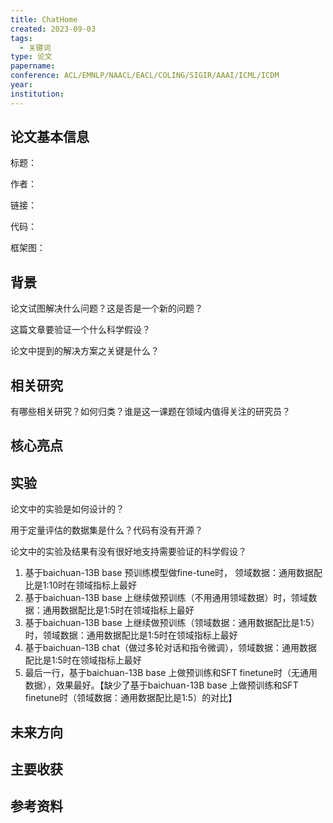 ```yaml
---
title: ChatHome
created: 2023-09-03
tags:
  - 关键词
type: 论文
papername: 
conference: ACL/EMNLP/NAACL/EACL/COLING/SIGIR/AAAI/ICML/ICDM
year: 
institution:
---
```


## 论文基本信息

标题：

作者：

链接：

代码：

框架图：


## 背景
论文试图解决什么问题？这是否是一个新的问题？

这篇文章要验证一个什么科学假设？

论文中提到的解决方案之关键是什么？


## 相关研究
有哪些相关研究？如何归类？谁是这一课题在领域内值得关注的研究员？



## 核心亮点



## 实验
论文中的实验是如何设计的？

用于定量评估的数据集是什么？代码有没有开源？

论文中的实验及结果有没有很好地支持需要验证的科学假设？


1. 基于baichuan-13B base 预训练模型做fine-tune时， 领域数据：通用数据配比是1:10时在领域指标上最好
2. 基于baichuan-13B base 上继续做预训练（不用通用领域数据）时，领域数据：通用数据配比是1:5时在领域指标上最好
3. 基于baichuan-13B base 上继续做预训练（领域数据：通用数据配比是1:5）时，领域数据：通用数据配比是1:5时在领域指标上最好
4. 基于baichuan-13B chat（做过多轮对话和指令微调），领域数据：通用数据配比是1:5时在领域指标上最好
5. 最后一行，基于baichuan-13B base 上做预训练和SFT finetune时（无通用数据），效果最好。【缺少了基于baichuan-13B base 上做预训练和SFT finetune时（领域数据：通用数据配比是1:5）的对比】

## 未来方向



## 主要收获


## 参考资料
